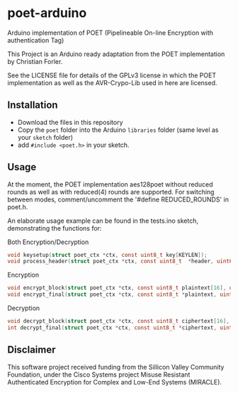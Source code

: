 poet-arduino
============

Arduino implementation of POET (Pipelineable On-line Encryption with
authentication Tag)

This Project is an Arduino ready adaptation from the POET implementation by Christian Forler.

See the LICENSE file for details of the GPLv3 license in which the POET implementation as well as the AVR-Crypo-Lib used in here are licensed.


Installation
------------

- Download the files in this repository
- Copy the `poet` folder into the Arduino `libraries` folder (same level as your `sketch` folder)
- add `#include <poet.h>` in your sketch.


Usage
-----

At the moment, the POET implementation aes128poet without reduced rounds as well as with reduced(4) rounds are supported. For switching between modes, comment/uncomment the '#define REDUCED_ROUNDS' in poet.h. 

An elaborate usage example can be found in the tests.ino sketch, demonstrating the functions for:

Both Encryption/Decryption
```c
void keysetup(struct poet_ctx *ctx, const uint8_t key[KEYLEN]);
void process_header(struct poet_ctx *ctx, const uint8_t  *header, uint64_t header_len );
```

Encryption
```c
void encrypt_block(struct poet_ctx *ctx, const uint8_t plaintext[16], uint8_t ciphertext[16]);
void encrypt_final(struct poet_ctx *ctx, const uint8_t *plaintext, uint64_t plen, uint8_t *ciphertext, uint8_t tag[BLOCKLEN]);
```

Decryption
```c
void decrypt_block(struct poet_ctx *ctx, const uint8_t ciphertext[16], uint8_t plaintext[16]);
int decrypt_final(struct poet_ctx *ctx, const uint8_t *ciphertext, uint64_t clen, const uint8_t tag[BLOCKLEN], uint8_t *plaintext);
```



Disclaimer
-----------
This software project received funding from the Sillicon Valley
Community Foundation, under the Cisco Systems project Misuse Resistant
Authenticated Encryption for Complex and Low-End Systems (MIRACLE).